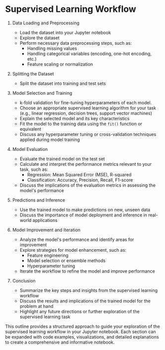 # Supervised Learning Workflow

1. Data Loading and Preprocessing
    - Load the dataset into your Jupyter notebook
    - Explore the dataset
    - Perform necessary data preprocessing steps, such as:
        - Handling missing values
        - Handling categorical variables (encoding, one-hot encoding, etc.)
        - Feature scaling or normalization

2. Splitting the Dataset
    - Split the dataset into training and test sets

3. Model Selection and Training
    - k-fold validation for fine-tuning hyperparameters of each model.
    - Choose an appropriate supervised learning algorithm for your task (e.g., linear regression, decision trees, support vector machines)
    - Explain the selected model and its key characteristics
    - Fit the model to the training data using the `fit()` function or equivalent
    - Discuss any hyperparameter tuning or cross-validation techniques applied during model training

5. Model Evaluation
    - Evaluate the trained model on the test set
    - Calculate and interpret the performance metrics relevant to your task, such as:
        - Regression: Mean Squared Error (MSE), R-squared
        - Classification: Accuracy, Precision, Recall, F1-score
    - Discuss the implications of the evaluation metrics in assessing the model's performance

6. Predictions and Inference
    - Use the trained model to make predictions on new, unseen data
    - Discuss the importance of model deployment and inference in real-world applications

7. Model Improvement and Iteration
    - Analyze the model's performance and identify areas for improvement
    - Explore strategies for model enhancement, such as:
        - Feature engineering
        - Model selection or ensemble methods
        - Hyperparameter tuning
    - Iterate the workflow to refine the model and improve performance

8. Conclusion
    - Summarize the key steps and insights from the supervised learning workflow
    - Discuss the results and implications of the trained model for the problem at hand
    - Highlight any future directions or further exploration of the supervised learning task

This outline provides a structured approach to guide your exploration of the supervised learning workflow in your Jupyter notebook. Each section can be expanded with code examples, visualizations, and detailed explanations to create a comprehensive and informative notebook.